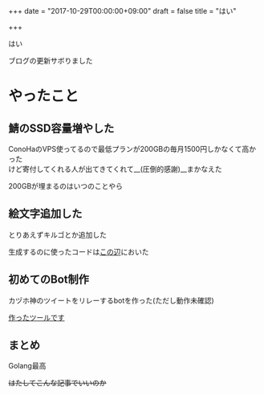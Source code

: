 +++
date = "2017-10-29T00:00:00+09:00"
draft = false
title = "はい"

+++

はい

ブログの更新サボりました

# やったこと

## 鯖のSSD容量増やした

ConoHaのVPS使ってるので最低プランが200GBの毎月1500円しかなくて高かった  
けど寄付してくれる人が出てきてくれて__(圧倒的感謝)__まかなえた

200GBが埋まるのはいつのことやら

## 絵文字追加した

とりあえずキルゴとか追加した

生成するのに使ったコードは[この辺](https://github.com/killmist/emoji/blob/master/killgo/killgo.go)においた

## 初めてのBot制作

カヅホ神のツイートをリレーするbotを作った(ただし動作未確認)

[作ったツールです](https://github.com/aoisensi/twi2don)

## まとめ

Golang最高

~~はたしてこんな記事でいいのか~~